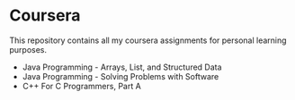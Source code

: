 # Coursera

This repository contains all my coursera assignments for personal learning purposes.
- Java Programming - Arrays, List, and Structured Data
- Java Programming - Solving Problems with Software
- C++ For C Programmers, Part A

